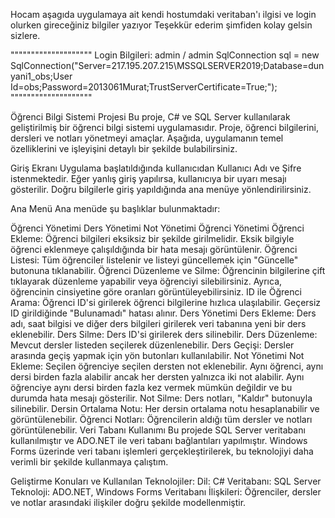 Hocam aşagıda uygulamaya ait kendi hostumdaki veritaban'ı ilgisi ve login olurken gireceğiniz bilgiler yazıyor Teşekkür ederim şimfiden kolay gelsin sizlere.


""""""""""""""""""""
Login Bilgileri: admin / admin
SqlConnection sql = new SqlConnection("Server=217.195.207.215\\MSSQLSERVER2019;Database=dunyani1_obs;User Id=obs;Password=2013061Murat;TrustServerCertificate=True;");
""""""""""""""""""""

Öğrenci Bilgi Sistemi Projesi
Bu proje, C# ve SQL Server kullanılarak geliştirilmiş bir öğrenci bilgi sistemi uygulamasıdır. Proje, öğrenci bilgilerini, dersleri ve notları yönetmeyi amaçlar. Aşağıda, uygulamanın temel özelliklerini ve işleyişini detaylı bir şekilde bulabilirsiniz.

Giriş Ekranı
Uygulama başlatıldığında kullanıcıdan Kullanıcı Adı ve Şifre istenmektedir. Eğer yanlış giriş yapılırsa, kullanıcıya bir uyarı mesajı gösterilir. Doğru bilgilerle giriş yapıldığında ana menüye yönlendirilirsiniz.

Ana Menü
Ana menüde şu başlıklar bulunmaktadır:

Öğrenci Yönetimi
Ders Yönetimi
Not Yönetimi
Öğrenci Yönetimi
Öğrenci Ekleme: Öğrenci bilgileri eksiksiz bir şekilde girilmelidir. Eksik bilgiyle öğrenci eklenmeye çalışıldığında bir hata mesajı görüntülenir.
Öğrenci Listesi: Tüm öğrenciler listelenir ve listeyi güncellemek için "Güncelle" butonuna tıklanabilir.
Öğrenci Düzenleme ve Silme: Öğrencinin bilgilerine çift tıklayarak düzenleme yapabilir veya öğrenciyi silebilirsiniz. Ayrıca, öğrencinin cinsiyetine göre oranları görüntüleyebilirsiniz.
ID ile Öğrenci Arama: Öğrenci ID'si girilerek öğrenci bilgilerine hızlıca ulaşılabilir. Geçersiz ID girildiğinde "Bulunamadı" hatası alınır.
Ders Yönetimi
Ders Ekleme: Ders adı, saat bilgisi ve diğer ders bilgileri girilerek veri tabanına yeni bir ders eklenebilir.
Ders Silme: Ders ID'si girilerek ders silinebilir.
Ders Düzenleme: Mevcut dersler listeden seçilerek düzenlenebilir.
Ders Geçişi: Dersler arasında geçiş yapmak için yön butonları kullanılabilir.
Not Yönetimi
Not Ekleme: Seçilen öğrenciye seçilen dersten not eklenebilir. Aynı öğrenci, aynı dersi birden fazla alabilir ancak her dersten yalnızca iki not alabilir. Aynı öğrenciye aynı dersi birden fazla kez vermek mümkün değildir ve bu durumda hata mesajı gösterilir.
Not Silme: Ders notları, "Kaldır" butonuyla silinebilir.
Dersin Ortalama Notu: Her dersin ortalama notu hesaplanabilir ve görüntülenebilir.
Öğrenci Notları: Öğrencilerin aldığı tüm dersler ve notları görüntülenebilir.
Veri Tabanı Kullanımı
Bu projede SQL Server veritabanı kullanılmıştır ve ADO.NET ile veri tabanı bağlantıları yapılmıştır. Windows Forms üzerinde veri tabanı işlemleri gerçekleştirilerek, bu teknolojiyi daha verimli bir şekilde kullanmaya çalıştım.

Geliştirme Konuları ve Kullanılan Teknolojiler:
Dil: C#
Veritabanı: SQL Server
Teknoloji: ADO.NET, Windows Forms
Veritabanı İlişkileri: Öğrenciler, dersler ve notlar arasındaki ilişkiler doğru şekilde modellenmiştir.